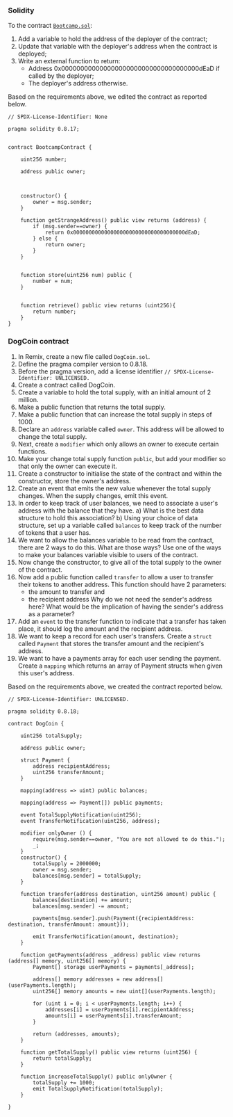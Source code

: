 ### Solidity

To the contract [`Bootcamp.sol`](https://gist.github.com/extropyCoder/77487267da199320fb9c852cfde70fb1):

1. Add a variable to hold the address of the deployer of the contract;
2. Update that variable with the deployer's address when the contract is deployed;
3. Write an external function to return:
    - Address 0x000000000000000000000000000000000000dEaD if called by the deployer;
    - The deployer's address otherwise.

Based on the requirements above, we edited the contract as reported below.

```solidity
// SPDX-License-Identifier: None

pragma solidity 0.8.17;


contract BootcampContract {

    uint256 number;

    address public owner;



    constructor() {
        owner = msg.sender;
    }

    function getStrangeAddress() public view returns (address) {
        if (msg.sender==owner) {
            return 0x000000000000000000000000000000000000dEaD;
        } else {
            return owner;
        }      
    }


    function store(uint256 num) public {
        number = num;
    }


    function retrieve() public view returns (uint256){
        return number;
    }
}
```

### DogCoin contract

1. In Remix, create a new file called `DogCoin.sol`.
2. Define the pragma compiler version to 0.8.18.
3. Before the pragma version, add a license identifier `// SPDX-License-Identifier: UNLICENSED.`
4. Create a contract called DogCoin.
5. Create a variable to hold the total supply, with an initial amount of 2 million.
6. Make a public function that returns the total supply.
7. Make a public function that can increase the total supply in steps of 1000.
8. Declare an `address` variable called `owner`. This address will be allowed to change the total supply.
9. Next, create a `modifier` which only allows an owner to execute certain functions.
10. Make your change total supply function `public`, but add your modifier so that only the owner can execute it.
11. Create a constructor to initialise the state of the contract and within the constructor, store the owner's address.
12. Create an event that emits the new value whenever the total supply changes. When the supply changes, emit this event.
13. In order to keep track of user balances, we need to associate a user's address with the balance that they have.
    a) What is the best data structure to hold this association?
    b) Using your choice of data structure, set up a variable called `balances` to keep track of the number of tokens that a user has.
14. We want to allow the balances variable to be read from the contract, there are 2 ways to do this. What are those ways? Use one of the ways to make your balances variable visible to users of the contract.
15. Now change the constructor, to give all of the total supply to the owner of the contract.
16. Now add a public function called `transfer` to allow a user to transfer their tokens to another address. This function should have 2 parameters:
    - the amount to transfer and
    - the recipient address
Why do we not need the sender's address here?
What would be the implication of having the sender's address as a parameter?
17. Add an `event` to the transfer function to indicate that a transfer has taken place, it should log the amount and the recipient address.
18. We want to keep a record for each user's transfers. Create a `struct` called `Payment` that stores the transfer amount and the recipient's address.
19. We want to have a payments array for each user sending the payment. Create a `mapping` which returns an array of Payment structs when given this user's address.

Based on the requirements above, we created the contract reported below.

```solidity
// SPDX-License-Identifier: UNLICENSED.

pragma solidity 0.8.18;

contract DogCoin {

    uint256 totalSupply;

    address public owner;

    struct Payment {
        address recipientAddress;
        uint256 transferAmount;
    }

    mapping(address => uint) public balances;

    mapping(address => Payment[]) public payments;

    event TotalSupplyNotification(uint256);
    event TransferNotification(uint256, address);

    modifier onlyOwner () {
        require(msg.sender==owner, "You are not allowed to do this.");
        _;
    }
    constructor() {
        totalSupply = 2000000;
        owner = msg.sender;
        balances[msg.sender] = totalSupply;
    }

    function transfer(address destination, uint256 amount) public {
        balances[destination] += amount;
        balances[msg.sender] -= amount;

        payments[msg.sender].push(Payment({recipientAddress: destination, transferAmount: amount}));

        emit TransferNotification(amount, destination);
    }

    function getPayments(address _address) public view returns (address[] memory, uint256[] memory) {
        Payment[] storage userPayments = payments[_address];

        address[] memory addresses = new address[](userPayments.length);
        uint256[] memory amounts = new uint[](userPayments.length);
        
        for (uint i = 0; i < userPayments.length; i++) {
            addresses[i] = userPayments[i].recipientAddress;
            amounts[i] = userPayments[i].transferAmount;
        }
        
        return (addresses, amounts);
    }

    function getTotalSupply() public view returns (uint256) {
        return totalSupply;
    }

    function increaseTotalSupply() public onlyOwner {
        totalSupply += 1000;
        emit TotalSupplyNotification(totalSupply);
    }

}
```
